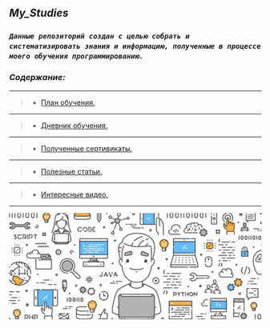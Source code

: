 ## *My_Studies*

### *`Данные репозиторий создан с целью собрать и систематизировать знания и информацию, полученные в процессе моего обучения программированию.`*

### *Содержание:*
***
> * [План обучения.](/general_information/Study_programs.md) 
***
> * [Дневник обучения.](/general_information/diary.md)
***
> * [Полученные сертивикаты.](/sertificates/sertificates.md)
***
> * [Полезные статьи.](/articles/articles_references.md)
***
> * [Интересные видео.](/video/video.md)
***
![](/images/img/MainREADME.jpeg)
